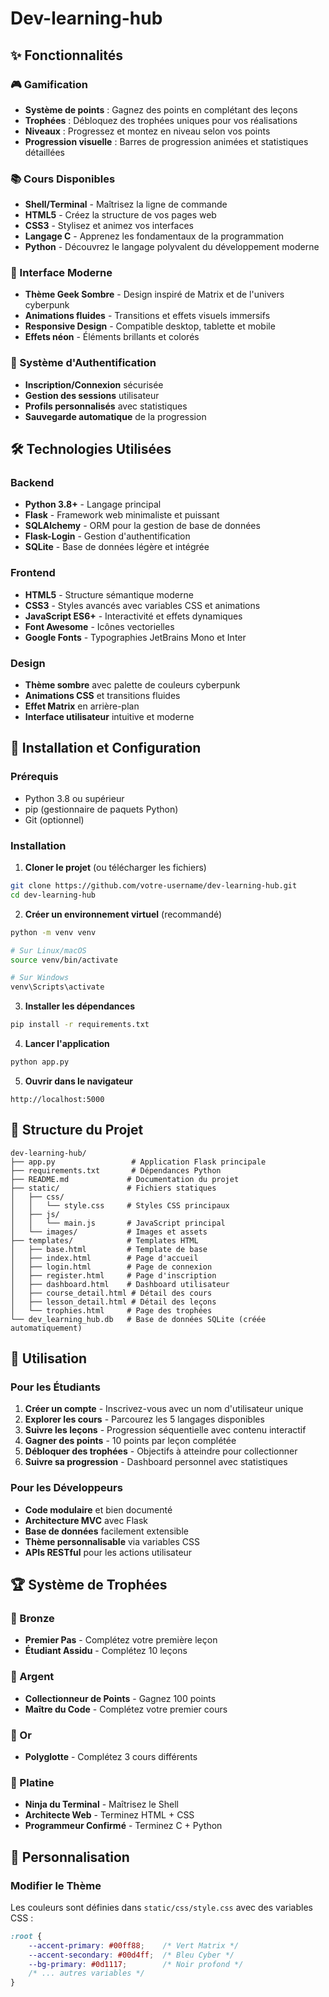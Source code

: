 # Dev-learning-hub
## ✨ Fonctionnalités

### 🎮 Gamification
- **Système de points** : Gagnez des points en complétant des leçons
- **Trophées** : Débloquez des trophées uniques pour vos réalisations
- **Niveaux** : Progressez et montez en niveau selon vos points
- **Progression visuelle** : Barres de progression animées et statistiques détaillées

### 📚 Cours Disponibles
- **Shell/Terminal** - Maîtrisez la ligne de commande
- **HTML5** - Créez la structure de vos pages web
- **CSS3** - Stylisez et animez vos interfaces
- **Langage C** - Apprenez les fondamentaux de la programmation
- **Python** - Découvrez le langage polyvalent du développement moderne

### 🎨 Interface Moderne
- **Thème Geek Sombre** - Design inspiré de Matrix et de l'univers cyberpunk
- **Animations fluides** - Transitions et effets visuels immersifs
- **Responsive Design** - Compatible desktop, tablette et mobile
- **Effets néon** - Éléments brillants et colorés

### 🔐 Système d'Authentification
- **Inscription/Connexion** sécurisée
- **Gestion des sessions** utilisateur
- **Profils personnalisés** avec statistiques
- **Sauvegarde automatique** de la progression

## 🛠️ Technologies Utilisées

### Backend
- **Python 3.8+** - Langage principal
- **Flask** - Framework web minimaliste et puissant
- **SQLAlchemy** - ORM pour la gestion de base de données
- **Flask-Login** - Gestion d'authentification
- **SQLite** - Base de données légère et intégrée

### Frontend
- **HTML5** - Structure sémantique moderne
- **CSS3** - Styles avancés avec variables CSS et animations
- **JavaScript ES6+** - Interactivité et effets dynamiques
- **Font Awesome** - Icônes vectorielles
- **Google Fonts** - Typographies JetBrains Mono et Inter

### Design
- **Thème sombre** avec palette de couleurs cyberpunk
- **Animations CSS** et transitions fluides
- **Effet Matrix** en arrière-plan
- **Interface utilisateur** intuitive et moderne

## 🚀 Installation et Configuration

### Prérequis
- Python 3.8 ou supérieur
- pip (gestionnaire de paquets Python)
- Git (optionnel)

### Installation

1. **Cloner le projet** (ou télécharger les fichiers)
```bash
git clone https://github.com/votre-username/dev-learning-hub.git
cd dev-learning-hub
```

2. **Créer un environnement virtuel** (recommandé)
```bash
python -m venv venv

# Sur Linux/macOS
source venv/bin/activate

# Sur Windows
venv\Scripts\activate
```

3. **Installer les dépendances**
```bash
pip install -r requirements.txt
```

4. **Lancer l'application**
```bash
python app.py
```

5. **Ouvrir dans le navigateur**
```
http://localhost:5000
```

## 📁 Structure du Projet

```
dev-learning-hub/
├── app.py                 # Application Flask principale
├── requirements.txt       # Dépendances Python
├── README.md             # Documentation du projet
├── static/               # Fichiers statiques
│   ├── css/
│   │   └── style.css     # Styles CSS principaux
│   ├── js/
│   │   └── main.js       # JavaScript principal
│   └── images/           # Images et assets
├── templates/            # Templates HTML
│   ├── base.html         # Template de base
│   ├── index.html        # Page d'accueil
│   ├── login.html        # Page de connexion
│   ├── register.html     # Page d'inscription
│   ├── dashboard.html    # Dashboard utilisateur
│   ├── course_detail.html # Détail des cours
│   ├── lesson_detail.html # Détail des leçons
│   └── trophies.html     # Page des trophées
└── dev_learning_hub.db   # Base de données SQLite (créée automatiquement)
```

## 🎯 Utilisation

### Pour les Étudiants

1. **Créer un compte** - Inscrivez-vous avec un nom d'utilisateur unique
2. **Explorer les cours** - Parcourez les 5 langages disponibles
3. **Suivre les leçons** - Progression séquentielle avec contenu interactif
4. **Gagner des points** - 10 points par leçon complétée
5. **Débloquer des trophées** - Objectifs à atteindre pour collectionner
6. **Suivre sa progression** - Dashboard personnel avec statistiques

### Pour les Développeurs

- **Code modulaire** et bien documenté
- **Architecture MVC** avec Flask
- **Base de données** facilement extensible
- **Thème personnalisable** via variables CSS
- **APIs RESTful** pour les actions utilisateur

## 🏆 Système de Trophées

### 🥉 Bronze
- **Premier Pas** - Complétez votre première leçon
- **Étudiant Assidu** - Complétez 10 leçons

### 🥈 Argent
- **Collectionneur de Points** - Gagnez 100 points
- **Maître du Code** - Complétez votre premier cours

### 🥇 Or
- **Polyglotte** - Complétez 3 cours différents

### 💎 Platine
- **Ninja du Terminal** - Maîtrisez le Shell
- **Architecte Web** - Terminez HTML + CSS
- **Programmeur Confirmé** - Terminez C + Python

## 🔧 Personnalisation

### Modifier le Thème
Les couleurs sont définies dans `static/css/style.css` avec des variables CSS :
```css
:root {
    --accent-primary: #00ff88;    /* Vert Matrix */
    --accent-secondary: #00d4ff;  /* Bleu Cyber */
    --bg-primary: #0d1117;        /* Noir profond */
    /* ... autres variables */
}
